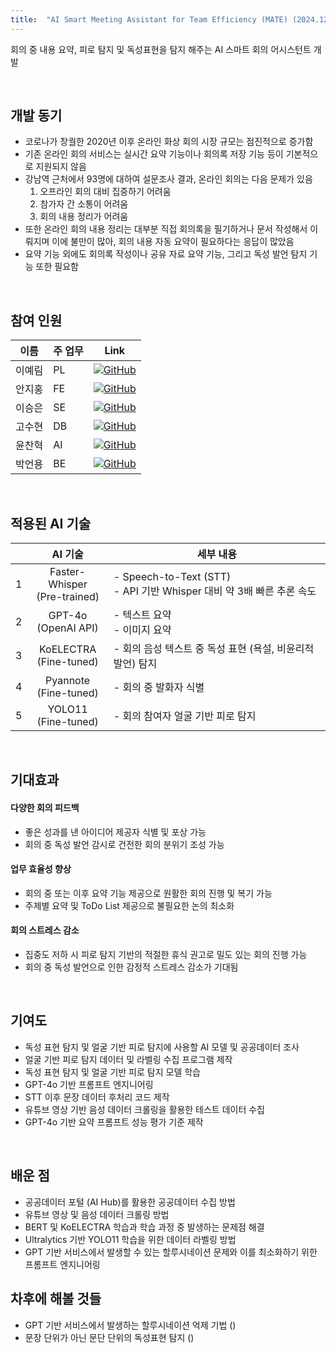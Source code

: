 ```yaml
---
title:  "AI Smart Meeting Assistant for Team Efficiency (MATE) (2024.12 - 2025.02)"
---
```


회의 중 내용 요약, 피로 탐지 및 독성표현을 탐지 해주는 AI 스마트 회의 어시스턴트 개발

<br/>

## 개발 동기
- 코로나가 창궐한 2020년 이후 온라인 화상 회의 시장 규모는 점진적으로 증가함  
- 기존 온라인 회의 서비스는 실시간 요약 기능이나 회의록 저장 기능 등이 기본적으로 지원되지 않음  
- 강남역 근처에서 93명에 대하여 설문조사 결과, 온라인 회의는 다음 문제가 있음  
  1. 오프라인 회의 대비 집중하기 어려움  
  2. 참가자 간 소통이 어려움  
  3. 회의 내용 정리가 어려움  
- 또한 온라인 회의 내용 정리는 대부분 직접 회의록을 필기하거나 문서 작성해서 이뤄지며 이에 불만이 많아, 회의 내용 자동 요약이 필요하다는 응답이 많았음  
- 요약 기능 외에도 회의록 작성이나 공유 자료 요약 기능, 그리고 독성 발언 탐지 기능 또한 필요함  

<br/>

## 참여 인원

| 이름   | 주 업무 | Link |
|--------|---------|------|
| 이예림 | PL      |  <a href="https://github.com/lyrWinterCat"><img alt="GitHub" src="https://img.shields.io/badge/GitHub-181717.svg?&style=for-the-badge&logo=GitHub&logoColor=white"/>    |
| 안지홍 | FE      |  <a href="https://github.com/dnwn129"><img alt="GitHub" src="https://img.shields.io/badge/GitHub-181717.svg?&style=for-the-badge&logo=GitHub&logoColor=white"/>    |
| 이승은 | SE      |  <a href="https://github.com/Greeense"><img alt="GitHub" src="https://img.shields.io/badge/GitHub-181717.svg?&style=for-the-badge&logo=GitHub&logoColor=white"/>    |
| 고수현 | DB      |  <a href="https://github.com/csj8566"><img alt="GitHub" src="https://img.shields.io/badge/GitHub-181717.svg?&style=for-the-badge&logo=GitHub&logoColor=white"/>    |
| 윤찬혁 | AI      |  <a href="https://github.com/ChanhyukYun"><img alt="GitHub" src="https://img.shields.io/badge/GitHub-181717.svg?&style=for-the-badge&logo=GitHub&logoColor=white"/> |
| 박언용 | BE      |  <a href="https://github.com/onionpark"><img alt="GitHub" src="https://img.shields.io/badge/GitHub-181717.svg?&style=for-the-badge&logo=GitHub&logoColor=white"/>    |

<br/>

## 적용된 AI 기술

|   |          **AI 기술**         | **세부 내용**                                                        |
|---|:----------------------------:|----------------------------------------------------------------------|
| 1 | Faster-Whisper<br/>(Pre-trained) | - Speech-to-Text (STT) <br/>- API 기반 Whisper 대비 약 3배 빠른 추론 속도 |
| 2 |      GPT-4o<br/>(OpenAI API)     | - 텍스트 요약 <br/>- 이미지 요약                                          |
| 3 |    KoELECTRA<br/> (Fine-tuned)    | - 회의 음성 텍스트 중 독성 표현 (욕설, 비윤리적 발언) 탐지           |
| 4 |     Pyannote<br/> (Fine-tuned)    | - 회의 중 발화자 식별                                                |
| 5 |      YOLO11<br/> (Fine-tuned)     | - 회의 참여자 얼굴 기반 피로 탐지                                    |

<br/>

## 기대효과

#### 다양한 회의 피드백
- 좋은 성과를 낸 아이디어 제공자 식별 및 포상 가능  
- 회의 중 독성 발언 감시로 건전한 회의 분위기 조성 가능  

#### 업무 효율성 향상
- 회의 중 또는 이후 요약 기능 제공으로 원활한 회의 진행 및 복기 가능  
- 주제별 요약 및 ToDo List 제공으로 불필요한 논의 최소화  

#### 회의 스트레스 감소
- 집중도 저하 시 피로 탐지 기반의 적절한 휴식 권고로 밀도 있는 회의 진행 가능  
- 회의 중 독성 발언으로 인한 감정적 스트레스 감소가 기대됨  

<br/>

## 기여도
- 독성 표현 탐지 및 얼굴 기반 피로 탐지에 사용할 AI 모델 및 공공데이터 조사  
- 얼굴 기반 피로 탐지 데이터 및 라벨링 수집 프로그램 제작  
- 독성 표현 탐지 및 얼굴 기반 피로 탐지 모델 학습  
- GPT-4o 기반 프롬프트 엔지니어링  
- STT 이후 문장 데이터 후처리 코드 제작  
- 유튜브 영상 기반 음성 데이터 크롤링을 활용한 테스트 데이터 수집  
- GPT-4o 기반 요약 프롬프트 성능 평가 기준 제작  

<br/>

## 배운 점
- 공공데이터 포털 (AI Hub)를 활용한 공공데이터 수집 방법  
- 유튜브 영상 및 음성 데이터 크롤링 방법  
- BERT 및 KoELECTRA 학습과 학습 과정 중 발생하는 문제점 해결  
- Ultralytics 기반 YOLO11 학습을 위한 데이터 라벨링 방법  
- GPT 기반 서비스에서 발생할 수 있는 할루시네이션 문제와 이를 최소화하기 위한 프롬프트 엔지니어링  

## 차후에 해볼 것들
- GPT 기반 서비스에서 발생하는 할루시네이션 억제 기법 ()  
- 문장 단위가 아닌 문단 단위의 독성표현 탐지 ()